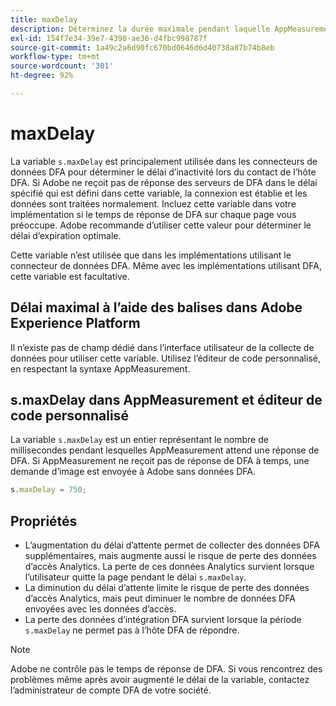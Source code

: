 ```yaml
---
title: maxDelay
description: Déterminez la durée maximale pendant laquelle AppMeasurement attend une réponse de DFA avant d’envoyer une demande d’image.
exl-id: 154f7e34-39e7-4390-ae36-d4fbc998787f
source-git-commit: 1a49c2a6d90fc670bd0646d6d40738a87b74b8eb
workflow-type: tm+mt
source-wordcount: '301'
ht-degree: 92%

---
```


# maxDelay

La variable `s.maxDelay` est principalement utilisée dans les connecteurs de données DFA pour déterminer le délai d’inactivité lors du contact de l’hôte DFA. Si Adobe ne reçoit pas de réponse des serveurs de DFA dans le délai spécifié qui est défini dans cette variable, la connexion est établie et les données sont traitées normalement. Incluez cette variable dans votre implémentation si le temps de réponse de DFA sur chaque page vous préoccupe. Adobe recommande d’utiliser cette valeur pour déterminer le délai d’expiration optimale.

Cette variable n’est utilisée que dans les implémentations utilisant le connecteur de données DFA. Même avec les implémentations utilisant DFA, cette variable est facultative.

## Délai maximal à l’aide des balises dans Adobe Experience Platform

Il n’existe pas de champ dédié dans l’interface utilisateur de la collecte de données pour utiliser cette variable. Utilisez l’éditeur de code personnalisé, en respectant la syntaxe AppMeasurement.

## s.maxDelay dans AppMeasurement et éditeur de code personnalisé 

La variable `s.maxDelay` est un entier représentant le nombre de millisecondes pendant lesquelles AppMeasurement attend une réponse de DFA. Si AppMeasurement ne reçoit pas de réponse de DFA à temps, une demande d’image est envoyée à Adobe sans données DFA.

```js
s.maxDelay = 750;
```

## Propriétés

* L’augmentation du délai d’attente permet de collecter des données DFA supplémentaires, mais augmente aussi le risque de perte des données d’accès Analytics. La perte de ces données Analytics survient lorsque l’utilisateur quitte la page pendant le délai `s.maxDelay`.
* La diminution du délai d’attente limite le risque de perte des données d’accès Analytics, mais peut diminuer le nombre de données DFA envoyées avec les données d’accès.
* La perte des données d’intégration DFA survient lorsque la période `s.maxDelay` ne permet pas à l’hôte DFA de répondre.

>[!NOTE]
>
>Adobe ne contrôle pas le temps de réponse de DFA. Si vous rencontrez des problèmes même après avoir augmenté le délai de la variable, contactez l’administrateur de compte DFA de votre société.
